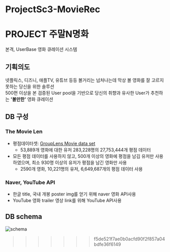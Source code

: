 # ProjectSc3-MovieRec

# PROJECT 주말N명화
본격, UserBase 영화 큐레이션 시스템
## 기획의도
넷플릭스, 디즈니, 애플TV, 유튜브 등등 볼거리는 넘처나는데 막상 볼 영화를 잘 고르지 못하는 당신을 위한 솔루션  
500편 이상을 본 검증된 User pool을 기반으로 당신의 취향과 유사한 User가 추천하는 **'볼만한'** 영화 큐레이션

## DB 구성
### The Movie Len
- 평점데이터셋: [GroupLens Movie data set](https://grouplens.org/datasets/movielens/) 
  - 53,889개 영화에 대한 유저 283,228명의 27,753,444개 평점 데이터
- 모든 평점 데이터를 사용하지 않고, 500개 이상의 영화에 평점을 남김 유저만 사용하였으며, 최소 930명 이상의 유저가 평점을 남긴 영화만 사용
  - 2590개 영화, 10,221명의 유저, 6,649,687개의 평점 데이터 사용
### Naver, YouTube API
- 한글 title, 국내 개봉 poster img를 얻기 위해 naver 영화 API사용
- YouTube 영화 trailer 영상 link를 위해 YouTube API사용


## DB schema
![schema](https://user-images.githubusercontent.com/74405346/112937095-031d3380-9162-11eb-805c-75ad417bdc40.png)
>>>>>>> f5de521f7ae0b0acfd90f2f857a04bdfe36f6149
